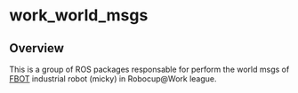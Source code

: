 # work_world_msgs

## Overview
This is a group of ROS packages responsable for perform the world msgs of [FBOT](https://fbot.vercel.app/) industrial robot (micky) in Robocup@Work league.
